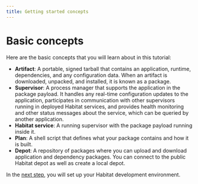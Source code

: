 ```yaml
---
title: Getting started concepts
---
```


# Basic concepts

Here are the basic concepts that you will learn about in this tutorial:

-   **Artifact**: A portable, signed tarball that contains an application, runtime, dependencies, and any configuration data. When an artifact is downloaded, unpacked, and installed, it is known as a package.
-   **Supervisor**: A process manager that supports the application in the package payload. It handles any real-time configuration updates to the application, participates in communication with other supervisors running in deployed Habitat services, and provides health monitoring and other status messages about the service, which can be queried by another application.
-   **Habitat service**: A running supervisor with the package payload running inside it.
-   **Plan**: A shell script that defines what your package contains and how it is built.
-   **Depot**: A repository of packages where you can upload and download application and dependency packages. You can connect to the public Habitat depot as well as create a local depot.

In the [next step](/tutorials/getting-started-setup-environment), you will set up your Habitat development environment.
